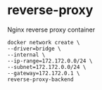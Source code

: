 # reverse-proxy
Nginx reverse proxy container

```
docker network create \
--driver=bridge \
--internal \
--ip-range=172.172.0.0/24 \
--subnet=172.172.0.0/24 \
--gateway=172.172.0.1 \
reverse-proxy-backend
```
